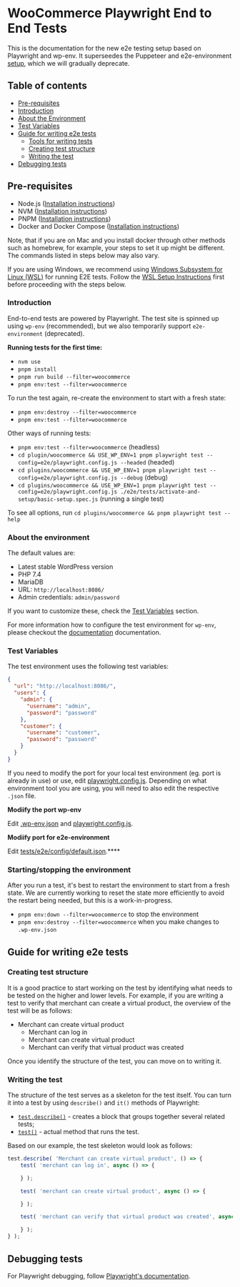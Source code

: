 # WooCommerce Playwright End to End Tests

This is the documentation for the new e2e testing setup based on Playwright and wp-env. It superseedes the Puppeteer and e2e-environment [setup](../tests/e2e), which we will gradually deprecate.

## Table of contents

- [Pre-requisites](#pre-requisites)
- [Introduction](#introduction)
- [About the Environment](#about-the-environment)
- [Test Variables](#test-variables)
- [Guide for writing e2e tests](#guide-for-writing-e2e-tests)
  - [Tools for writing tests](#tools-for-writing-tests)
  - [Creating test structure](#creating-test-structure)
  - [Writing the test](#writing-the-test)
- [Debugging tests](#debugging-tests)

## Pre-requisites

- Node.js ([Installation instructions](https://nodejs.org/en/download/))
- NVM ([Installation instructions](https://github.com/nvm-sh/nvm))
- PNPM ([Installation instructions](https://pnpm.io/installation))
- Docker and Docker Compose ([Installation instructions](https://docs.docker.com/engine/install/))

Note, that if you are on Mac and you install docker through other methods such as homebrew, for example, your steps to set it up might be different. The commands listed in steps below may also vary.

If you are using Windows, we recommend using [Windows Subsystem for Linux (WSL)](https://docs.microsoft.com/en-us/windows/wsl/) for running E2E tests. Follow the [WSL Setup Instructions](../tests/e2e/WSL_SETUP_INSTRUCTIONS.md) first before proceeding with the steps below.

### Introduction

End-to-end tests are powered by Playwright. The test site is spinned up using `wp-env` (recommended), but we also temporarily support `e2e-environment` (deprecated).

**Running tests for the first time:**

- `nvm use`
- `pnpm install`
- `pnpm run build --filter=woocommerce`
- `pnpm env:test --filter=woocommerce`

To run the test again, re-create the environment to start with a fresh state:

- `pnpm env:destroy --filter=woocommerce`
- `pnpm env:test --filter=woocommerce`

Other ways of running tests:

- `pnpm env:test --filter=woocommerce` (headless)
- `cd plugin/woocommerce && USE_WP_ENV=1 pnpm playwright test --config=e2e/playwright.config.js --headed` (headed)
- `cd plugins/woocommerce && USE_WP_ENV=1 pnpm playwright test --config=e2e/playwright.config.js --debug` (debug)
- `cd plugins/woocommerce && USE_WP_ENV=1 pnpm playwright test --config=e2e/playwright.config.js ./e2e/tests/activate-and-setup/basic-setup.spec.js` (running a single test)

To see all options, run `cd plugins/woocommerce && pnpm playwright test --help`

### About the environment

The default values are:

- Latest stable WordPress version
- PHP 7.4
- MariaDB
- URL: `http://localhost:8086/`
- Admin credentials: `admin/password`

If you want to customize these, check the [Test Variables](#test-variables) section.


For more information how to configure the test environment for `wp-env`, please checkout the [documentation](https://github.com/WordPress/gutenberg/tree/trunk/packages/env) documentation.

### Test Variables

The test environment uses the following test variables:

```json
{ 
  "url": "http://localhost:8086/",
  "users": {
    "admin": {
      "username": "admin",
      "password": "password"
    },
    "customer": {
      "username": "customer",
      "password": "password"
    }
  }
}
```

If you need to modify the port for your local test environment (eg. port is already in use) or use, edit [playwright.config.js](https://github.com/woocommerce/woocommerce/blob/trunk/plugins/woocommerce/e2e/playwright.config.js). Depending on what environment tool you are using, you will need to also edit the respective `.json` file.

**Modiify the port wp-env**

Edit [.wp-env.json](https://github.com/woocommerce/woocommerce/blob/trunk/plugins/woocommerce/.wp-env.json) and [playwright.config.js](https://github.com/woocommerce/woocommerce/blob/trunk/plugins/woocommerce/e2e/playwright.config.js).

**Modiify port for e2e-environment**

Edit [tests/e2e/config/default.json](https://github.com/woocommerce/woocommerce/blob/trunk/plugins/woocommerce/tests/e2e/config/default.json).****

### Starting/stopping the environment

After you run a test, it's best to restart the environment to start from a fresh state. We are currently working to reset the state more efficiently to avoid the restart being needed, but this is a work-in-progress.

- `pnpm env:down --filter=woocommerce` to stop the environment
- `pnpm env:destroy --filter=woocommerce` when you make changes to `.wp-env.json`

## Guide for writing e2e tests

### Creating test structure

It is a good practice to start working on the test by identifying what needs to be tested on the higher and lower levels. For example, if you are writing a test to verify that merchant can create a virtual product, the overview of the test will be as follows:

- Merchant can create virtual product
  - Merchant can log in
  - Merchant can create virtual product
  - Merchant can verify that virtual product was created

Once you identify the structure of the test, you can move on to writing it.

### Writing the test

The structure of the test serves as a skeleton for the test itself. You can turn it into a test by using `describe()` and `it()` methods of Playwright:

- [`test.describe()`](https://playwright.dev/docs/api/class-test#test-describe) - creates a block that groups together several related tests;
- [`test()`](https://playwright.dev/docs/api/class-test#test-call) - actual method that runs the test.

Based on our example, the test skeleton would look as follows:

```js
test.describe( 'Merchant can create virtual product', () => {
	test( 'merchant can log in', async () => {

	} );

	test( 'merchant can create virtual product', async () => {

	} );

	test( 'merchant can verify that virtual product was created', async () => {

	} );
} );
```

## Debugging tests

For Playwright debugging, follow [Playwright's documentation](https://playwright.dev/docs/debug).
